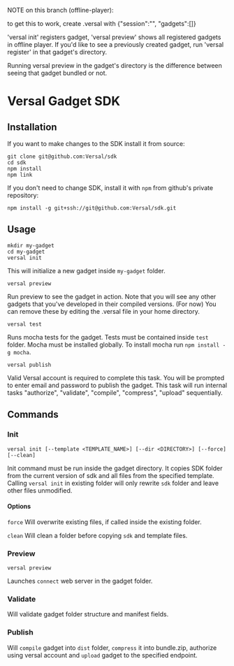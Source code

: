 NOTE on this branch (offline-player): 

to get this to work, create .versal with {"session":"", "gadgets":[]} 

'versal init' registers gadget, 'versal preview' shows all registered gadgets in offline player. If you'd like to see a previously created gadget, run 'versal register' in that gadget's directory.

Running versal preview in the gadget's directory is the difference between seeing that gadget bundled or not.

Versal Gadget SDK
===================

Installation
-------------------

If you want to make changes to the SDK install it from source:
```
git clone git@github.com:Versal/sdk
cd sdk
npm install
npm link
```

If you don't need to change SDK, install it with `npm` from github's private repository:
```
npm install -g git+ssh://git@github.com:Versal/sdk.git
```


Usage
------------------

```
mkdir my-gadget
cd my-gadget
versal init
```

This will initialize a new gadget inside `my-gadget` folder.

```
versal preview
```

Run preview to see the gadget in action. Note that you will see any other gadgets that you've developed in their compiled versions. (For now) You can remove these by editing the .versal file in your home directory.

```
versal test
```

Runs mocha tests for the gadget. Tests must be contained inside `test` folder. Mocha must be installed globally. To install mocha run `npm install -g mocha`.

```
versal publish
```

Valid Versal account is required to complete this task. You will be prompted to enter email and password to publish the gadget. This task will run internal tasks "authorize", "validate", "compile", "compress", "upload" sequentially.

Commands
--------------------

### Init
```
versal init [--template <TEMPLATE_NAME>] [--dir <DIRECTORY>] [--force] [--clean]
```

Init command must be run inside the gadget directory. It copies SDK folder from the current version of sdk and all files from the specified template. Calling `versal init` in existing folder will only rewrite `sdk` folder and leave other files unmodified.

#### Options

`force`
Will overwrite existing files, if called inside the existing folder.

`clean`
Will clean a folder before copying `sdk` and template files.

### Preview
```
versal preview
```

Launches `connect` web server in the gadget folder.

### Validate

Will validate gadget folder structure and manifest fields.

### Publish

Will `compile` gadget into `dist` folder, `compress` it into bundle.zip, authorize using versal account and `upload` gadget to the specified endpoint.
